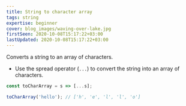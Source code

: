 ```yaml
---
title: String to character array
tags: string
expertise: beginner
cover: blog_images/waving-over-lake.jpg
firstSeen: 2020-10-08T15:17:22+03:00
lastUpdated: 2020-10-08T15:17:22+03:00
---
```


Converts a string to an array of characters.

- Use the spread operator (`...`) to convert the string into an array of characters.

```js
const toCharArray = s => [...s];
```

```js
toCharArray('hello'); // ['h', 'e', 'l', 'l', 'o']
```
